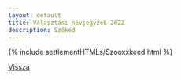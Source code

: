 ```yaml
---
layout: default
title: Választási névjegyzék 2022
description: Szőkéd
---
```


{% include settlementHTMLs/Szooxxkeed.html %}

[Vissza](./)
